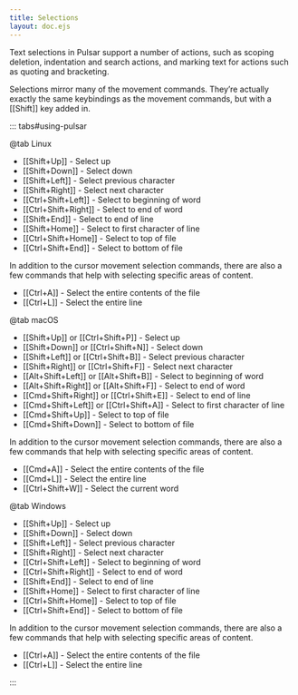 ```yaml
---
title: Selections
layout: doc.ejs
---
```


Text selections in Pulsar support a number of actions, such as scoping deletion, indentation and search actions, and marking text for actions such as quoting and bracketing.

Selections mirror many of the movement commands. They’re actually exactly the same keybindings as the movement commands, but with a [[Shift]] key added in.

::: tabs#using-pulsar

@tab Linux

- [[Shift+Up]] - Select up
- [[Shift+Down]] - Select down
- [[Shift+Left]] - Select previous character
- [[Shift+Right]] - Select next character
- [[Ctrl+Shift+Left]] - Select to beginning of word
- [[Ctrl+Shift+Right]] - Select to end of word
- [[Shift+End]] - Select to end of line
- [[Shift+Home]] - Select to first character of line
- [[Ctrl+Shift+Home]] - Select to top of file
- [[Ctrl+Shift+End]] - Select to bottom of file

In addition to the cursor movement selection commands, there are also a few commands that help with selecting specific areas of content.

- [[Ctrl+A]] - Select the entire contents of the file
- [[Ctrl+L]] - Select the entire line

@tab macOS

- [[Shift+Up]] or [[Ctrl+Shift+P]] - Select up
- [[Shift+Down]] or [[Ctrl+Shift+N]] - Select down
- [[Shift+Left]] or [[Ctrl+Shift+B]] - Select previous character
- [[Shift+Right]] or [[Ctrl+Shift+F]] - Select next character
- [[Alt+Shift+Left]] or [[Alt+Shift+B]] - Select to beginning of word
- [[Alt+Shift+Right]] or [[Alt+Shift+F]] - Select to end of word
- [[Cmd+Shift+Right]] or [[Ctrl+Shift+E]] - Select to end of line
- [[Cmd+Shift+Left]] or [[Ctrl+Shift+A]] - Select to first character of line
- [[Cmd+Shift+Up]] - Select to top of file
- [[Cmd+Shift+Down]] - Select to bottom of file

In addition to the cursor movement selection commands, there are also a few commands that help with selecting specific areas of content.

- [[Cmd+A]] - Select the entire contents of the file
- [[Cmd+L]] - Select the entire line
- [[Ctrl+Shift+W]] - Select the current word

@tab Windows

- [[Shift+Up]] - Select up
- [[Shift+Down]] - Select down
- [[Shift+Left]] - Select previous character
- [[Shift+Right]] - Select next character
- [[Ctrl+Shift+Left]] - Select to beginning of word
- [[Ctrl+Shift+Right]] - Select to end of word
- [[Shift+End]] - Select to end of line
- [[Shift+Home]] - Select to first character of line
- [[Ctrl+Shift+Home]] - Select to top of file
- [[Ctrl+Shift+End]] - Select to bottom of file

In addition to the cursor movement selection commands, there are also a few commands that help with selecting specific areas of content.

- [[Ctrl+A]] - Select the entire contents of the file
- [[Ctrl+L]] - Select the entire line

:::
